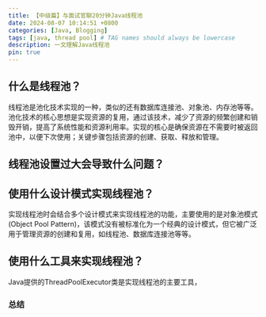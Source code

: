 ```yaml
---
title: 【中级篇】与面试官聊20分钟Java线程池
date: 2024-08-07 10:14:51 +0800
categories: [Java, Blogging]
tags: [java, thread pool] # TAG names should always be lowercase
description: 一文理解Java线程池
pin: true
---
```


## 什么是线程池？
线程池是池化技术实现的一种，类似的还有数据库连接池、对象池、内存池等等。
</br>
池化技术的核心思想是实现资源的复用，通过该技术，减少了资源的频繁创建和销毁开销，提高了系统性能和资源利用率。实现的核心是确保资源在不需要时被返回池中，以便下次使用；关键步骤包括资源的创建、获取、释放和管理。

## 线程池设置过大会导致什么问题？

## 使用什么设计模式实现线程池？
实现线程池时会结合多个设计模式来实现线程池的功能，主要使用的是对象池模式(Object Pool Pattern)，该模式没有被标准化为一个经典的设计模式，但它被广泛用于管理资源的创建和复用，如线程池、数据库连接池等等。
</br>

## 使用什么工具来实现线程池？
Java提供的ThreadPoolExecutor类是实现线程池的主要工具，

### 总结